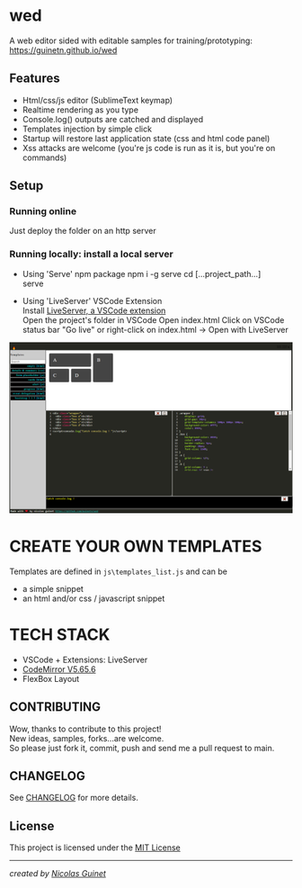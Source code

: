 # wed
A web editor sided with editable samples for training/prototyping: <https://guinetn.github.io/wed> 

## Features

* Html/css/js editor (SublimeText keymap)  
* Realtime rendering as you type
* Console.log() outputs are catched and displayed
* Templates injection by simple click      
* Startup will restore last application state (css and html code panel)  
* Xss attacks are welcome (you're js code is run as it is, but you're on commands)

## Setup

### Running online

Just deploy the folder on an http server

### Running locally: install a local server

* Using 'Serve' npm package 
	npm i -g serve
	cd […project_path…]  
	serve 

* Using 'LiveServer' VSCode Extension  
Install [LiveServer, a VSCode extension](https://marketplace.visualstudio.com/items?itemName=ritwickdey.LiveServer)  
	Open the project's folder in VSCode
	Open index.html
	Click on VSCode status bar "Go live" or right-click on index.html → Open with LiveServer

![Wed screenshoot](wed.png)

# CREATE YOUR OWN TEMPLATES

Templates are defined in `js\templates_list.js` and can be  
* a simple snippet 
* an html and/or css / javascript snippet

# TECH STACK

* VSCode + Extensions: LiveServer
* [CodeMirror V5.65.6](https://codemirror.net/)
* FlexBox Layout

## CONTRIBUTING

Wow, thanks to contribute to this project!   
New ideas, samples, forks...are welcome.  
So please just fork it, commit, push and send me a pull request to main.  

## CHANGELOG

See [CHANGELOG](CHANGELOG.md) for more details.


## License

This project is licensed under the [MIT License](LICENSE)

---

*created by [Nicolas Guinet](https://github.com/guinetn/wed)*


